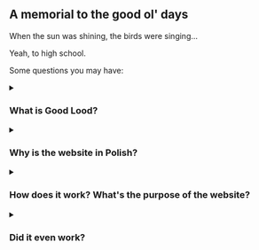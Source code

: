 ## A memorial to the good ol' days
When the sun was shining, the birds were singing...

Yeah, to high school.

Some questions you may have:

<details>
  <summary><h3>What is Good Lood?</h3></summary>
  <p>It is a Polish ice cream shop chain.</p>
</details>

<details>
  <summary><h3>Why is the website in Polish?</h3></summary>
  <p>Well, because we are Polish and it was created for our personal use only.</p>
</details>

<details>
  <summary><h3>How does it work? What's the purpose of the website?</h3></summary>
  <p>You type https://kh-lu2.github.io/GoodLood (in the past just yasiaa.github.io) into someone's browser, click "Send" and voilà! They owe me some ice cream now.</p>
</details>

<details>
  <summary><h3>Did it even work?</h3></summary>
  <p>Oh yes it did. Even our IT teacher got "hacked" this way :)</p>
</details>
